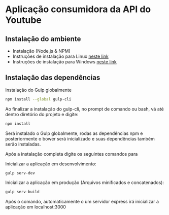 # Aplicação consumidora da API do Youtube

## Instalação do ambiente 

- Instalação  (Node.js & NPM)
- Instruções de instalação para Linux [neste link](https://nodejs.org/en/download/package-manager)
- Instruções de instalação para Windows [neste link](http://blog.teamtreehouse.com/install-node-js-npm-windows)

## Instalação das dependências

 Instalação do Gulp globalmente

```bash
npm install --global gulp-cli
```

Ao finalizar a instalação do gulp-cli, no prompt de comando ou bash, vá até dentro diretório do projeto e digite:

```bash
npm install
```

Será instalado o Gulp globalmente, rodas as dependências npm e posteriormente o bower será inicializado e suas dependências também serão instaladas.

Após a instalação completa digite os seguintes comandos para 

Inicializar a aplicação em desenvolvimento:
```bash
gulp serv-dev
```

Inicializar a aplicação em produção (Arquivos minificados e concatenados):
```bash
gulp serv-build
```

Após o comando, automaticamente o um servidor express irá inicializar a aplicação em localhost:3000
